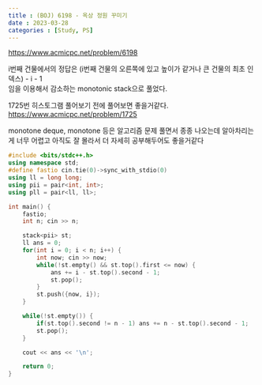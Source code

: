 ```yaml
---
title : (BOJ) 6198 - 옥상 정원 꾸미기
date : 2023-03-28
categories : [Study, PS]
---
```

<https://www.acmicpc.net/problem/6198>

i번째 건물에서의 정답은 (i번째 건물의 오른쪽에 있고 높이가 같거나 큰 건물의 최초 인덱스) - i - 1 <br>
임을 이용해서 감소하는 monotonic stack으로 풀었다.

1725번 히스토그램 풀어보기 전에 풀어보면 좋을거같다.<br>
<https://www.acmicpc.net/problem/1725>

monotone deque, monotone 등은 알고리즘 문제 풀면서 종종 나오는데 알아차리는게 너무 어렵고 아직도 잘 몰라서 더 자세히 공부해두어도 좋을거같다


```c++
#include <bits/stdc++.h>
using namespace std;
#define fastio cin.tie(0)->sync_with_stdio(0)
using ll = long long;
using pii = pair<int, int>;
using pll = pair<ll, ll>;

int main() {
    fastio;
    int n; cin >> n;

    stack<pii> st;
    ll ans = 0;
    for(int i = 0; i < n; i++) {
        int now; cin >> now;
        while(!st.empty() && st.top().first <= now) {
            ans += i - st.top().second - 1;
            st.pop();
        }
        st.push({now, i});
    }

    while(!st.empty()) {
        if(st.top().second != n - 1) ans += n - st.top().second - 1;
        st.pop();
    }

    cout << ans << '\n';

    return 0;
}
```